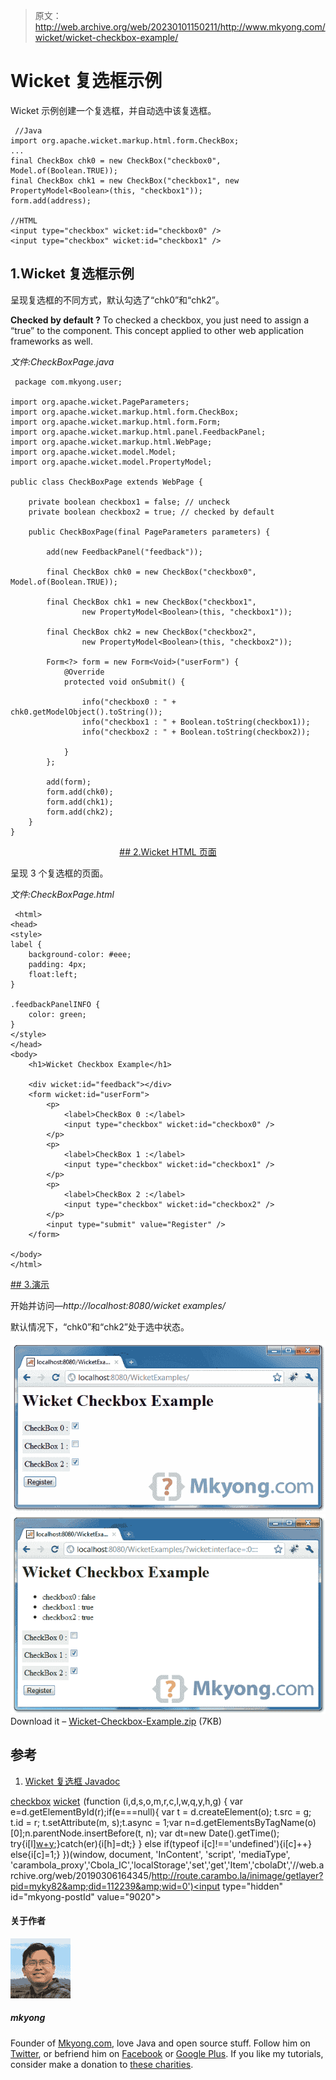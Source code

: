 > 原文：<http://web.archive.org/web/20230101150211/http://www.mkyong.com/wicket/wicket-checkbox-example/>

# Wicket 复选框示例

Wicket 示例创建一个复选框，并自动选中该复选框。

```
 //Java 
import org.apache.wicket.markup.html.form.CheckBox;
...
final CheckBox chk0 = new CheckBox("checkbox0", Model.of(Boolean.TRUE));	
final CheckBox chk1 = new CheckBox("checkbox1", new PropertyModel<Boolean>(this, "checkbox1"));
form.add(address);

//HTML
<input type="checkbox" wicket:id="checkbox0" />
<input type="checkbox" wicket:id="checkbox1" /> 
```

## 1.Wicket 复选框示例

呈现复选框的不同方式，默认勾选了“chk0”和“chk2”。

**Checked by default ?**
To checked a checkbox, you just need to assign a “true” to the component. This concept applied to other web application frameworks as well.

*文件:CheckBoxPage.java*

```
 package com.mkyong.user;

import org.apache.wicket.PageParameters;
import org.apache.wicket.markup.html.form.CheckBox;
import org.apache.wicket.markup.html.form.Form;
import org.apache.wicket.markup.html.panel.FeedbackPanel;
import org.apache.wicket.markup.html.WebPage;
import org.apache.wicket.model.Model;
import org.apache.wicket.model.PropertyModel;

public class CheckBoxPage extends WebPage {

	private boolean checkbox1 = false; // uncheck
	private boolean checkbox2 = true; // checked by default

	public CheckBoxPage(final PageParameters parameters) {

		add(new FeedbackPanel("feedback"));

		final CheckBox chk0 = new CheckBox("checkbox0", Model.of(Boolean.TRUE));

		final CheckBox chk1 = new CheckBox("checkbox1",
				new PropertyModel<Boolean>(this, "checkbox1"));

		final CheckBox chk2 = new CheckBox("checkbox2",
				new PropertyModel<Boolean>(this, "checkbox2"));

		Form<?> form = new Form<Void>("userForm") {
			@Override
			protected void onSubmit() {

				info("checkbox0 : " + chk0.getModelObject().toString());
				info("checkbox1 : " + Boolean.toString(checkbox1));
				info("checkbox2 : " + Boolean.toString(checkbox2));

			}
		};

		add(form);
		form.add(chk0);
		form.add(chk1);
		form.add(chk2);
	}
} 
```

 <ins class="adsbygoogle" style="display:block; text-align:center;" data-ad-format="fluid" data-ad-layout="in-article" data-ad-client="ca-pub-2836379775501347" data-ad-slot="6894224149">## 2.Wicket HTML 页面

呈现 3 个复选框的页面。

*文件:CheckBoxPage.html*

```
 <html>
<head>
<style>
label {
	background-color: #eee;
	padding: 4px;
	float:left;
}

.feedbackPanelINFO {
	color: green;
}
</style>
</head>
<body>
	<h1>Wicket Checkbox Example</h1>

	<div wicket:id="feedback"></div>
	<form wicket:id="userForm">
		<p>
			<label>CheckBox 0 :</label> 
			<input type="checkbox" wicket:id="checkbox0" />
		</p>
		<p>
			<label>CheckBox 1 :</label> 
			<input type="checkbox" wicket:id="checkbox1" />
		</p>
		<p>
			<label>CheckBox 2 :</label> 
			<input type="checkbox" wicket:id="checkbox2" />
		</p>
		<input type="submit" value="Register" />
	</form>

</body>
</html> 
```

 <ins class="adsbygoogle" style="display:block" data-ad-client="ca-pub-2836379775501347" data-ad-slot="8821506761" data-ad-format="auto" data-ad-region="mkyongregion">## 3.演示

开始并访问—*http://localhost:8080/wicket examples/*

默认情况下，“chk0”和“chk2”处于选中状态。

![wicket checkbox](img/bf9f6960ca8d62160e64d36b41ca583a.png "wicket-checkbox-example1")![wicket checkbox example](img/1df3d8bd16fa7f17d69036332303074c.png "wicket-checkbox-example2")Download it – [Wicket-Checkbox-Example.zip](http://web.archive.org/web/20190306164345/http://www.mkyong.com/wp-content/uploads/2011/05/Wicket-Checkbox-Example.zip) (7KB)

## 参考

1.  [Wicket 复选框 Javadoc](http://web.archive.org/web/20190306164345/http://wicket.apache.org/apidocs/1.4/org/apache/wicket/markup/html/form/CheckBox.html)

[checkbox](http://web.archive.org/web/20190306164345/http://www.mkyong.com/tag/checkbox/) [wicket](http://web.archive.org/web/20190306164345/http://www.mkyong.com/tag/wicket/)</ins></ins>![](img/d69115c18176af409087eebcf2edcad9.png) (function (i,d,s,o,m,r,c,l,w,q,y,h,g) { var e=d.getElementById(r);if(e===null){ var t = d.createElement(o); t.src = g; t.id = r; t.setAttribute(m, s);t.async = 1;var n=d.getElementsByTagName(o)[0];n.parentNode.insertBefore(t, n); var dt=new Date().getTime(); try{i[l][w+y](h,i[l][q+y](h)+'&amp;'+dt);}catch(er){i[h]=dt;} } else if(typeof i[c]!=='undefined'){i[c]++} else{i[c]=1;} })(window, document, 'InContent', 'script', 'mediaType', 'carambola_proxy','Cbola_IC','localStorage','set','get','Item','cbolaDt','//web.archive.org/web/20190306164345/http://route.carambo.la/inimage/getlayer?pid=myky82&amp;did=112239&amp;wid=0')<input type="hidden" id="mkyong-postId" value="9020">

#### 关于作者

![author image](img/282c8f35480aa1930431f61c5f8180f3.png)

##### mkyong

Founder of [Mkyong.com](http://web.archive.org/web/20190306164345/http://mkyong.com/), love Java and open source stuff. Follow him on [Twitter](http://web.archive.org/web/20190306164345/https://twitter.com/mkyong), or befriend him on [Facebook](http://web.archive.org/web/20190306164345/http://www.facebook.com/java.tutorial) or [Google Plus](http://web.archive.org/web/20190306164345/https://plus.google.com/110948163568945735692?rel=author). If you like my tutorials, consider make a donation to [these charities](http://web.archive.org/web/20190306164345/http://www.mkyong.com/blog/donate-to-charity/).